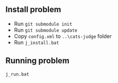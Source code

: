 ## Install problem
  * Run `git submodule init`
  * Run `git submodule update`
  * Copy `config.xml` to `..\cats-judge` folder
  * Run `j_install.bat`

## Running problem
```
j_run.bat
```
